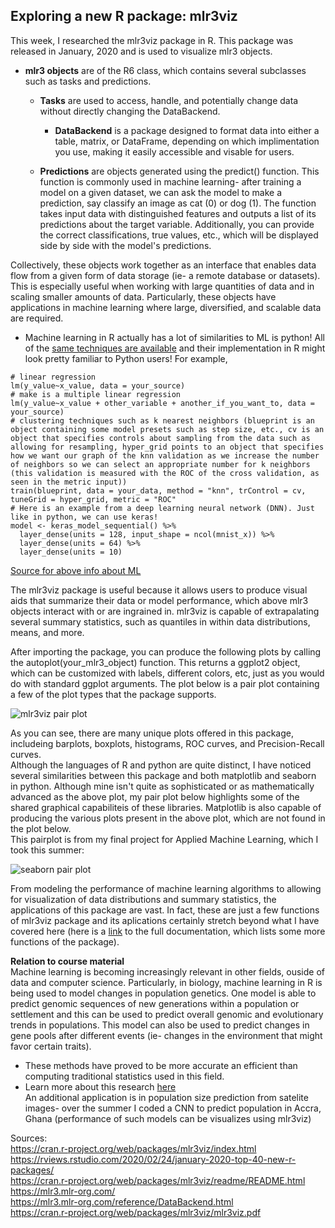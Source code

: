 ## Exploring a new R package: mlr3viz
This week, I researched the mlr3viz package in R. This package was released in January, 2020 and is used to visualize mlr3 objects.<br/>

- **mlr3 objects** are of the R6 class, which contains several subclasses such as tasks and predictions.<br/>

  - **Tasks** are used to access, handle, and potentially change data without directly changing the DataBackend.<br/>

    - **DataBackend** is a package designed to format data into either a table, matrix, or DataFrame, depending on which implimentation you use, making it easily accessible and visable for users.<br/>
  
  - **Predictions** are objects generated using the predict() function. This function is commonly used in machine learning- after training a model on a given dataset, we can ask the model to make a prediction, say classify an image as cat (0) or dog (1). The function takes input data with distinguished features and outputs a list of its predictions about the target variable. Additionally, you can provide the correct classifications, true values, etc., which will be displayed side by side with the  model's predictions.<br/>

Collectively, these objects work together as an interface that enables data flow from a given form of data storage (ie- a remote database or datasets). This is especially useful when working with large quantities of data and in scaling smaller amounts of data. Particularly, these objects have applications in machine learning where large, diversified, and scalable data are required.<br/>
- Machine learning in R actually has a lot of similarities to ML is python! All of the [same techniques are available](https://bradleyboehmke.github.io/HOML/index.html) and their implementation in R might look pretty familiar to Python users! For example,
```
# linear regression
lm(y_value~x_value, data = your_source)
# make is a multiple linear regression
lm(y_value~x_value + other_variable + another_if_you_want_to, data = your_source)
# clustering techniques such as k nearest neighbors (blueprint is an object containing some model presets such as step size, etc., cv is an object that specifies controls about sampling from the data such as allowing for resampling, hyper_grid points to an object that specifies how we want our graph of the knn validation as we increase the number of neighbors so we can select an appropriate number for k neighbors (this validation is measured with the ROC of the cross validation, as seen in the metric input))
train(blueprint, data = your_data, method = "knn", trControl = cv, tuneGrid = hyper_grid, metric = "ROC"
# Here is an example from a deep learning neural network (DNN). Just like in python, we can use keras!
model <- keras_model_sequential() %>%
  layer_dense(units = 128, input_shape = ncol(mnist_x)) %>%
  layer_dense(units = 64) %>%
  layer_dense(units = 10)
```
[Source for above info about ML](https://bradleyboehmke.github.io/HOML/index.html)<br/>

The mlr3viz package is useful because it allows users to produce visual aids that summarize their data or model performance, which above mlr3 objects interact with or are ingrained in. mlr3viz is capable of extrapalating several summary statistics, such as quantiles in within data distributions, means, and more.<br/>

After importing the package, you can produce the following plots by calling the autoplot(your_mlr3_object) function. This returns a ggplot2 object, which can be customized with labels, different colors, etc, just as you would do with standard ggplot arguments. The plot below is a pair plot containing a few of the plot types that the package supports.<br/>

![mlr3viz pair plot](https://rviews.rstudio.com/2020/02/24/january-2020-top-40-new-r-packages/mlr3viz.png)<br/>

As you can see, there are many unique plots offered in this package, includeing barplots, boxplots, histograms, ROC curves, and Precision-Recall curves.<br/>
Although the languages of R and python are quite distinct, I have noticed several similarities between this package and both matplotlib and seaborn in python. Although mine isn't quite as sophisticated or as mathematically advanced as the above plot, my pair plot below highlights some of the shared graphical capabiliteis of these libraries. Matplotlib is also capable of producing the various plots present in the above plot, which are not found in the plot below.<br/>
This pairplot is from my final project for Applied Machine Learning, which I took this summer:<br/>

![seaborn pair plot](https://aeraposo.github.io/Data-440-Raposo/pair_plot_example.png)<br/>

From modeling the performance of machine learning algorithms to allowing for visualization of data distributions and summary statistics, the applications of this package are vast. In fact, these are just a few functions of mlr3viz package and its aplications certainly stretch beyond what I have covered here (here is a [link](https://cran.r-project.org/web/packages/mlr3viz/mlr3viz.pdf) to the full documentation, which lists some more functions of the package).<br/>

**Relation to course material**<br/>
Machine learning is becoming increasingly relevant in other fields, ouside of data and computer science. Particularly, in biology, machine learning in R is being used to model changes in population genetics. One model is able to predict genomic sequences of new generations within a population or settlement and this can be used to predict overall genomic and evolutionary trends in populations. This model can also be used to predict changes in gene pools after different events (ie- changes in the environment that might favor certain traits).<br/>
- These methods have proved to be more accurate an efficient than computing traditional statistics used in this field.<br/>
- Learn more about this research [here](https://www.ncbi.nlm.nih.gov/pmc/articles/PMC5905713/)<br/>
An additional application is in population size prediction from satelite images- over the summer I coded a CNN to predict population in Accra, Ghana (performance of such models can be visualizes using mlr3viz)<br/>

Sources:<br/>
https://cran.r-project.org/web/packages/mlr3viz/index.html <br/>
https://rviews.rstudio.com/2020/02/24/january-2020-top-40-new-r-packages/ <br/>
https://cran.r-project.org/web/packages/mlr3viz/readme/README.html <br/>
https://mlr3.mlr-org.com/ <br/>
https://mlr3.mlr-org.com/reference/DataBackend.html <br/>
https://cran.r-project.org/web/packages/mlr3viz/mlr3viz.pdf
